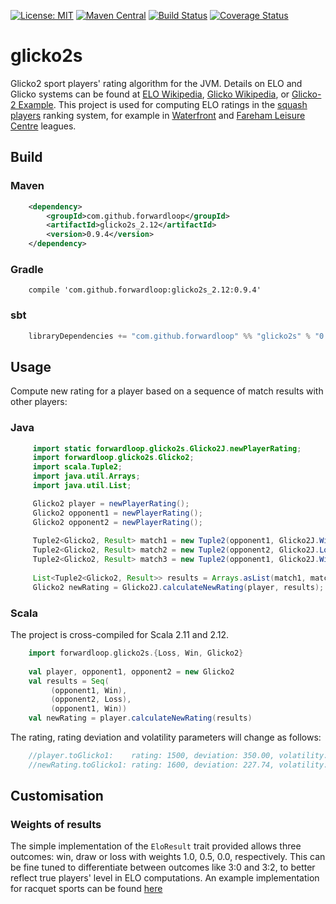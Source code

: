 [![License: MIT](https://img.shields.io/badge/license-MIT-blue.svg)](https://opensource.org/licenses/MIT)
[![Maven Central](https://maven-badges.herokuapp.com/maven-central/com.github.forwardloop/glicko2s_2.11/badge.svg)](https://maven-badges.herokuapp.com/maven-central/com.github.forwardloop/glicko2s_2.11)
[![Build Status](https://travis-ci.org/forwardloop/glicko2s.svg)](https://travis-ci.org/forwardloop/glicko2s)
[![Coverage Status](https://coveralls.io/repos/github/forwardloop/glicko2s/badge.svg?branch=master)](https://coveralls.io/github/forwardloop/glicko2s?branch=master)

# glicko2s

Glicko2 sport players' rating algorithm for the JVM. Details on ELO and Glicko systems can be found at [ELO Wikipedia](https://en.wikipedia.org/wiki/Elo_rating_system), [Glicko Wikipedia](https://en.wikipedia.org/wiki/Glicko_rating_system),
or [Glicko-2 Example](http://www.glicko.net/glicko/glicko2.pdf). This project is used for computing ELO ratings in the [squash players](http://www.squashpoints.com) ranking system, for example in
[Waterfront](http://www.squashpoints.com/leagues/7232/public/latest) and [Fareham Leisure Centre](http://www.squashpoints.com/leagues/7182/public/latest) leagues. 

## Build

### Maven 

```xml
    <dependency>
        <groupId>com.github.forwardloop</groupId>
        <artifactId>glicko2s_2.12</artifactId>
        <version>0.9.4</version>
    </dependency>
```

### Gradle

```
    compile 'com.github.forwardloop:glicko2s_2.12:0.9.4'
```

### sbt

```scala
    libraryDependencies += "com.github.forwardloop" %% "glicko2s" % "0.9.4"
```


## Usage

Compute new rating for a player based on a sequence of match results with other players:

### Java
 
```java
     import static forwardloop.glicko2s.Glicko2J.newPlayerRating;
     import forwardloop.glicko2s.Glicko2;
     import scala.Tuple2;
     import java.util.Arrays;
     import java.util.List;
```

```java
     Glicko2 player = newPlayerRating();
     Glicko2 opponent1 = newPlayerRating();
     Glicko2 opponent2 = newPlayerRating();
    
     Tuple2<Glicko2, Result> match1 = new Tuple2(opponent1, Glicko2J.Win);
     Tuple2<Glicko2, Result> match2 = new Tuple2(opponent2, Glicko2J.Loss);
     Tuple2<Glicko2, Result> match3 = new Tuple2(opponent1, Glicko2J.Win);
    
     List<Tuple2<Glicko2, Result>> results = Arrays.asList(match1, match2, match3);
     Glicko2 newRating = Glicko2J.calculateNewRating(player, results);
``` 

### Scala

The project is cross-compiled for Scala 2.11 and 2.12.

```scala
    import forwardloop.glicko2s.{Loss, Win, Glicko2}
    
    val player, opponent1, opponent2 = new Glicko2
    val results = Seq(
         (opponent1, Win), 
         (opponent2, Loss), 
         (opponent1, Win))
    val newRating = player.calculateNewRating(results)
```

The rating, rating deviation and volatility parameters will change as follows:

```scala
    //player.toGlicko1:    rating: 1500, deviation: 350.00, volatility: 0.060000
    //newRating.toGlicko1: rating: 1600, deviation: 227.74, volatility: 0.059998
```    

## Customisation 

### Weights of results 

The simple implementation of the `EloResult` trait provided allows three outcomes: win, draw or loss with 
weights 1.0, 0.5, 0.0, respectively. This can be fine tuned to differentiate between outcomes like 3:0 and 3:2,
to better reflect true players' level in ELO computations. An example implementation for racquet sports can be found
[here](https://github.com/forwardloop/highrung-model/blob/master/src/main/scala/highrung/model/RacquetEloResult.scala)
